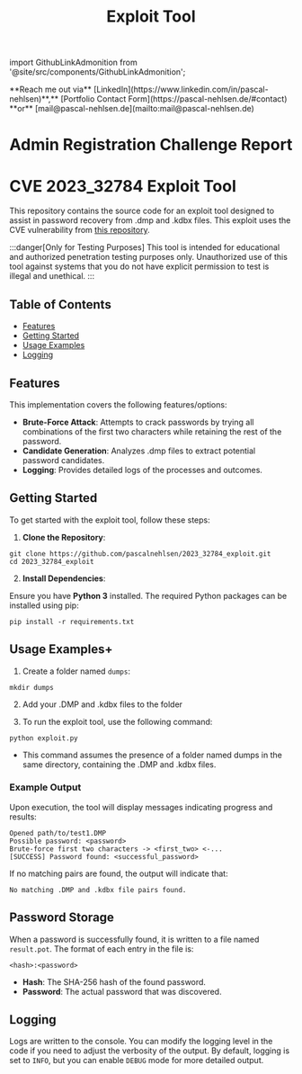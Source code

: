 ﻿---
id: exploit
title: Exploit Tool
sidebar_label: Exploit Tool
sidebar_position: 1
---

import GithubLinkAdmonition from '@site/src/components/GithubLinkAdmonition';

<GithubLinkAdmonition link="https://github.com/PascalNehlsen/dso-python-tasks/tree/main/module-5/2023-32784-exploit" text="Github Repository" type="info">
**Reach me out via** [LinkedIn](https://www.linkedin.com/in/pascal-nehlsen)**,** [Portfolio Contact Form](https://pascal-nehlsen.de/#contact) **or** [mail@pascal-nehlsen.de](mailto:mail@pascal-nehlsen.de)
</GithubLinkAdmonition>

# Admin Registration Challenge Report

# CVE 2023_32784 Exploit Tool

This repository contains the source code for an exploit tool designed to assist in password recovery from .dmp and .kdbx files. This exploit uses the CVE vulnerability from [this repository](https://github.com/vdohney/keepass-password-dumper).

:::danger[Only for Testing Purposes]
This tool is intended for educational and authorized penetration testing purposes only. Unauthorized use of this tool against systems that you do not have explicit permission to test is illegal and unethical.
:::

## Table of Contents

- [Features](#features)
- [Getting Started](#getting-started)
- [Usage Examples](#usage-examples)
- [Logging](#logging)

## Features

This implementation covers the following features/options:

- **Brute-Force Attack**: Attempts to crack passwords by trying all combinations of the first two characters while retaining the rest of the password.
- **Candidate Generation**: Analyzes .dmp files to extract potential password candidates.
- **Logging**: Provides detailed logs of the processes and outcomes.

## Getting Started

To get started with the exploit tool, follow these steps:

1. **Clone the Repository**:

```
git clone https://github.com/pascalnehlsen/2023_32784_exploit.git
cd 2023_32784_exploit
```

2. **Install Dependencies**:

Ensure you have **Python 3** installed. The required Python packages can be installed using pip:

```
pip install -r requirements.txt
```

## Usage Examples+

1. Create a folder named `dumps`:

```
mkdir dumps
```

2. Add your .DMP and .kdbx files to the folder

3. To run the exploit tool, use the following command:

```
python exploit.py
```

- This command assumes the presence of a folder named dumps in the same directory, containing the .DMP and .kdbx files.

### Example Output

Upon execution, the tool will display messages indicating progress and results:

```
Opened path/to/test1.DMP
Possible password: <password>
Brute-force first two characters -> <first_two> <-...
[SUCCESS] Password found: <successful_password>
```

If no matching pairs are found, the output will indicate that:

```
No matching .DMP and .kdbx file pairs found.
```

## Password Storage

When a password is successfully found, it is written to a file named `result.pot`. The format of each entry in the file is:

```
<hash>:<password>
```

- **Hash**: The SHA-256 hash of the found password.
- **Password**: The actual password that was discovered.

## Logging

Logs are written to the console. You can modify the logging level in the code if you need to adjust the verbosity of the output. By default, logging is set to `INFO`, but you can enable `DEBUG` mode for more detailed output.

